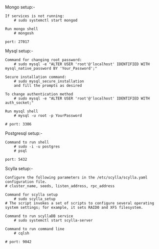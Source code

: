 Mongo setup:-
    
    If services is not running:
        # sudo systemctl start mongod

    Run mongo shell
        # mongosh

    port: 27017

Mysql setup:-

    Command for changing root password: 
        # sudo mysql -e "ALTER USER 'root'@'localhost' IDENTIFIED WITH mysql_native_password BY 'Your_Password';"
    
    Secure installation command:
        # sudo mysql_secure_installation
        and fill the prompts as desired
    
    To change authentication method
        # sudo mysql -e "ALTER USER 'root'@'localhost' IDENTIFIED WITH auth_socket;"

    Run mysql shell
        # mysql -u root -p YourPassword

    # port: 3306

Postgresql setup:-

    Command to run shell
        # sudo -i -u postgres
        # psql

    port: 5432

Scylla setup:- 

    Configure the following parameters in the /etc/scylla/scylla.yaml configuration file.
    # cluster_name, seeds, listen_address, rpc_address

    Command for scylla setup
        # sudo scylla_setup
    # The script invokes a set of scripts to configure several operating system settings; for example, it sets RAID0 and XFS filesystem.

    Command to run scyllaDB service
        # sudo systemctl start scylla-server

    Command to run command line
        # cqlsh

    # port: 9042